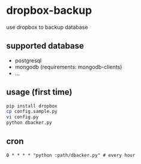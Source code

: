 # dropbox-backup

use dropbox to backup database

## supported database

* postgresql
* mongodb (requirements: mongodb-clients)
* ...

## usage (first time)

```bash
pip install dropbox
cp config.sample.py
vi config.py
python dbacker.py
```

## cron

```
0 * * * * "python :path/dbacker.py" # every hour
```

